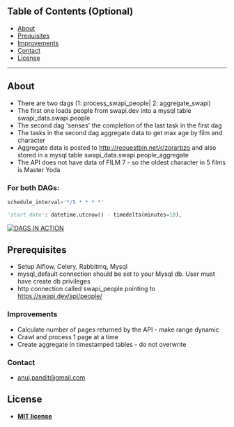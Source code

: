 
## Table of Contents (Optional)

- [About](#about)
- [Prequisites](#prerequisites)
- [Improvements](#improvements)
- [Contact](#contact)
- [License](#license)

---
## About

- There are two dags (1: process_swapi_people| 2: aggregate_swapi)
- The first one loads people from swapi.dev into a mysql table swapi_data.swapi.people
- The second dag 'senses' the completion of the last task in the first dag 
- The tasks in the second dag aggregate data to get max age by film and character 
- Aggregate data is posted to http://requestbin.net/r/zorarbzo and also stored in a mysql table swapi_data.swapi.people_aggregate
- The API does not have data of FILM 7 - so the oldest character in 5 films is Master Yoda 

### For both DAGs:

```python
schedule_interval='*/5 * * * *'
```
```python
'start_date': datetime.utcnow() - timedelta(minutes=10),
```



[![DAGS IN ACTION](https://user-images.githubusercontent.com/12543322/94524422-36811300-0250-11eb-97bb-0c6afe89cf42.PNG)]()

## Prerequisites

- Setup Aiflow, Celery, Rabbitmq, Mysql
- mysql_default connection should be set to your Mysql db. User must have create db privileges 
- http connection called swapi_people	pointing to	https://swapi.dev/api/people/

### Improvements

- Calculate number of pages returned by the API - make range dynamic
- Crawl and process 1 page at a time 
- Create aggregate in timestamped tables - do not overwrite 

### Contact

- anuj.pandit@gmail.com

## License

- **[MIT license](http://opensource.org/licenses/mit-license.php)**
